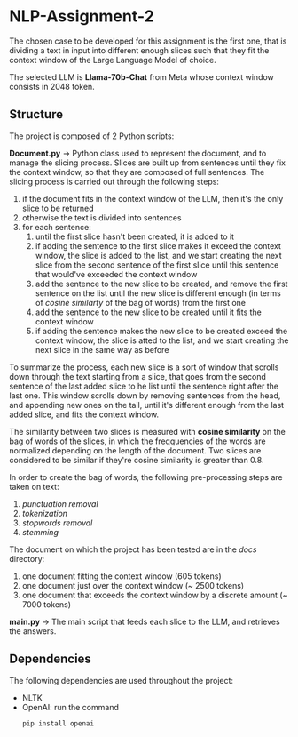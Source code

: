 # NLP-Assignment-2
The chosen case to be developed for this assignment is the first one, that is dividing a text in input into different enough slices such that they fit the context window of the Large Language Model of choice.

The selected LLM is **Llama-70b-Chat** from Meta whose context window consists in 2048 token.
 
 ## Structure
 The project is composed of 2 Python scripts:

**Document.py** -> Python class used to represent the document, and to manage the slicing process. Slices are built up from sentences until they fix the context window, so that they are composed of full sentences. The slicing process is carried out through the following steps:
   1.  if the document fits in the context window of the LLM, then it's the only slice to be returned 
   2. otherwise the text is divided into sentences
   3. for each sentence:
      1. until the first slice hasn't been created, it is added to it
      2. if adding the sentence to the first slice makes it exceed the context window, the slice is added to the list, and we start creating the next slice from the second sentence of the first slice until this sentence that would've exceeded the context window
      3. add the sentence to the new slice to be created, and remove the first sentence on the list until the new slice is different enough (in terms of *cosine similarty* of the bag of words) from the first one
      4. add the sentence to the new slice to be created until it fits the context window
      5. if adding the sentence makes the new slice to be created exceed the context window, the slice is atted to the list, and we start creating the next slice in the same way as before

  To summarize the process, each new slice is a sort of window that scrolls down through the text starting from a slice, that goes from the second sentence of the last added slice to he list until the sentence right after the last one. This window scrolls down by removing sentences from the head, and appending new ones on the tail, until it's different enough from the last added slice, and fits the context window.

  The similarity between two slices is measured with **cosine similarity** on the bag of words of the slices, in which the freqquencies of the words are normalized depending on the length of the document. Two slices are considered to be similar if they're cosine similarity is greater than 0.8.

  In order to create the bag of words, the following pre-processing steps are taken on text:
  1. *punctuation removal*
  2. *tokenization*
  3. *stopwords removal*
  4. *stemming*

The document on which the project has been tested are in the *docs* directory:
1. one document fitting the context window (605 tokens)
2. one document just over the context window (~ 2500 tokens)
3. one document that exceeds the context window by a discrete amount (~ 7000 tokens)

**main.py** -> The main script that feeds each slice to the LLM, and retrieves the answers.

## Dependencies
The following dependencies are used throughout the project:
- NLTK
- OpenAI: run the command
  ```shell
  pip install openai
  ```    
